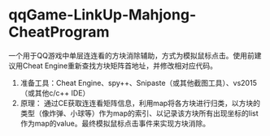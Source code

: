 # qqGame-LinkUp-Mahjong-CheatProgram
一个用于QQ游戏中单层连连看的方块消除辅助，方式为模拟鼠标点击。使用前建议用Cheat Engine重新查找方块矩阵首地址，并修改相对应代码。
1. 准备工具：Cheat Engine、spy++、Snipaste（或其他截图工具）、vs2015（或其他c/c++ IDE）
2. 原理： 通过CE获取连连看矩阵信息，利用map将各方块进行归类，以方块的类型（像炸弹、小球等）作为map的索引、以记录该方块所有出现坐标的list作为map的value。最终模拟鼠标点击事件来实现方块消除。
